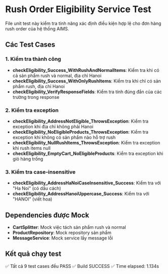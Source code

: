 # Rush Order Eligibility Service Test

File unit test này kiểm tra tính năng xác định điều kiện hợp lệ cho đơn hàng rush order của hệ thống AIMS.

## Các Test Cases

### 1. Kiểm tra thành công

- **checkEligibility_Success_WithRushAndNormalItems**: Kiểm tra khi có cả sản phẩm rush và normal, địa chỉ Hanoi
- **checkEligibility_Success_WithOnlyRushItems**: Kiểm tra khi chỉ có sản phẩm rush, địa chỉ Hanoi  
- **checkEligibility_VerifyResponseFields**: Kiểm tra tính đúng đắn của các trường trong response

### 2. Kiểm tra exception

- **checkEligibility_AddressNotEligible_ThrowsException**: Kiểm tra exception khi địa chỉ không phải Hanoi
- **checkEligibility_NoEligibleProducts_ThrowsException**: Kiểm tra exception khi không có sản phẩm nào hỗ trợ rush
- **checkEligibility_NullRushItems_ThrowsException**: Kiểm tra exception khi rush items null
- **checkEligibility_EmptyCart_NoEligibleProducts**: Kiểm tra exception khi giỏ hàng trống

### 3. Kiểm tra case-insensitive

- **checkEligibility_AddressHaNoiCaseInsensitive_Success**: Kiểm tra với "Ha Noi" (có dấu cách)
- **checkEligibility_AddressHanoiUppercase_Success**: Kiểm tra với "HANOI" (viết hoa)

## Dependencies được Mock

- **CartSplitter**: Mock việc tách sản phẩm rush và normal
- **ProductRepository**: Mock repository sản phẩm
- **MessageService**: Mock service lấy message lỗi

## Kết quả chạy test

✅ Tất cả 9 test cases đều PASS
✅ Build SUCCESS
✅ Time elapsed: 1.134s 
